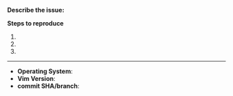 <!-- Before posting an issue, read at least:

    :help vm-faq
    :help vm-settings

    Please don't post requests for mappings, and be sure to read the faq to see
    how you can customize them, if you need.
-->
**Describe the issue:**



**Steps to reproduce**  <!-- keystrokes that reproduce your problem -->

1.
2.
3.

<!--
If possible, use this minimal vimrc.
Save it to a file, then run it with:
    vim -u this_vimrc -U NONE some_file

set runtimepath=$VIMRUNTIME
set packpath=
set nocompatible

" set the correct path to the plugin!
set runtimepath^=path/to/vim-visual-multi

runtime plugin/visual-multi.vim
-->

-----
<!-- NOTE: contents inside arrows will be ignored. -->
- **Operating System**: <!-- e.g. Windows 10 Home / Ubuntu 16.04 / Mac OS 10.5 -->
- **Vim Version**: <!-- first two lines of `:version` output -->
- **commit SHA/branch**: <!-- ensure your version is up to date if using master
    branch, otherwise please provide the commit hash -->
